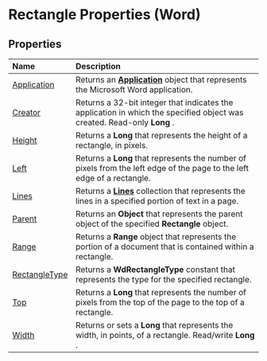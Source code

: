 
# Rectangle Properties (Word)

## Properties



|**Name**|**Description**|
|:-----|:-----|
|[Application](ea5879bb-9fdf-43c5-00be-805878ef04da.md)|Returns an  **[Application](d1cf6f8f-4e88-bf01-93b4-90a83f79cb44.md)** object that represents the Microsoft Word application.|
|[Creator](7e98193d-e9a5-ab8a-93f4-d2703e93d118.md)|Returns a 32-bit integer that indicates the application in which the specified object was created. Read-only  **Long** .|
|[Height](39e76940-67ff-63d1-c0ab-79f2f9f6dd1c.md)|Returns a  **Long** that represents the height of a rectangle, in pixels.|
|[Left](307847f5-b371-9a3e-1441-d529630d6e65.md)|Returns a  **Long** that represents the number of pixels from the left edge of the page to the left edge of a rectangle.|
|[Lines](00faac63-97a8-8b65-885a-5bfa3729d70e.md)|Returns a  **[Lines](d04aff17-bd9c-8340-f3ab-191da921ea79.md)** collection that represents the lines in a specified portion of text in a page.|
|[Parent](ddc1524b-bfd1-ccab-eb6d-d0402d424f3f.md)|Returns an  **Object** that represents the parent object of the specified **Rectangle** object.|
|[Range](9e7d5892-b473-60fc-937f-d905faffd604.md)|Returns a  **Range** object that represents the portion of a document that is contained within a rectangle.|
|[RectangleType](0d483c0d-5a97-7f68-d7fa-7458063b6643.md)|Returns a  **WdRectangleType** constant that represents the type for the specified rectangle.|
|[Top](14e68034-17c0-9bdd-476e-9d9d2673bec1.md)|Returns a  **Long** that represents the number of pixels from the top of the page to the top of a rectangle.|
|[Width](f745556b-fa79-c63a-256c-de2bc1f32084.md)|Returns or sets a  **Long** that represents the width, in points, of a rectangle. Read/write **Long** .|
